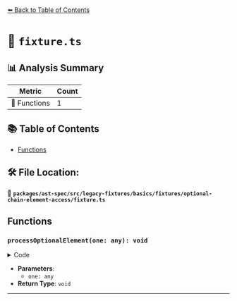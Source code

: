 [⬅️ Back to Table of Contents](../../../../../../../index.md)

# 📄 `fixture.ts`

## 📊 Analysis Summary

| Metric | Count |
|--------|-------|
| 🔧 Functions | 1 |

## 📚 Table of Contents

- [Functions](#functions)

## 🛠️ File Location:
📂 **`packages/ast-spec/src/legacy-fixtures/basics/fixtures/optional-chain-element-access/fixture.ts`**

## Functions

### `processOptionalElement(one: any): void`

<details><summary>Code</summary>

```ts
function processOptionalElement(one?: any) {
  one?.[2];
  one?.[2][3];
  one[2]?.[3];
  one[2]?.[3];
  one[2]?.[3][4];
  one[2]?.[3]?.[4];
}
```
</details>

- **Parameters**:
  - `one: any`
- **Return Type**: `void`

---